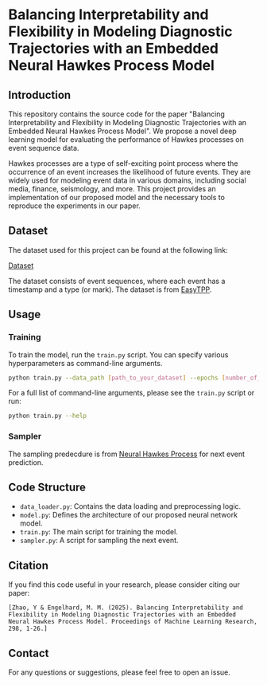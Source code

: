# Balancing Interpretability and Flexibility in Modeling Diagnostic Trajectories with an Embedded Neural Hawkes Process Model

## Introduction

This repository contains the source code for the paper "Balancing Interpretability and Flexibility in Modeling Diagnostic Trajectories with an Embedded Neural Hawkes Process Model". We propose a novel deep learning model for evaluating the performance of Hawkes processes on event sequence data.

Hawkes processes are a type of self-exciting point process where the occurrence of an event increases the likelihood of future events. They are widely used for modeling event data in various domains, including social media, finance, seismology, and more. This project provides an implementation of our proposed model and the necessary tools to reproduce the experiments in our paper.


## Dataset

The dataset used for this project can be found at the following link:

[Dataset](https://drive.google.com/drive/u/0/folders/1f8k82-NL6KFKuNMsUwozmbzDSFycYvz7)

The dataset consists of event sequences, where each event has a timestamp and a type (or mark). The dataset is from [EasyTPP](https://github.com/ant-research/EasyTemporalPointProcess). 

## Usage

### Training

To train the model, run the `train.py` script. You can specify various hyperparameters as command-line arguments.

```bash
python train.py --data_path [path_to_your_dataset] --epochs [number_of_epochs] --learning_rate [your_learning_rate]
```

For a full list of command-line arguments, please see the `train.py` script or run:
```bash
python train.py --help
```

### Sampler

The sampling predecdure is from [Neural Hawkes Process](https://github.com/hongyuanmei/neurawkes) for next event prediction. 


## Code Structure

* `data_loader.py`: Contains the data loading and preprocessing logic.
* `model.py`: Defines the architecture of our proposed neural network model.
* `train.py`: The main script for training the model.
* `sampler.py`: A script for sampling the next event. 

## Citation

If you find this code useful in your research, please consider citing our paper:

```
[Zhao, Y & Engelhard, M. M. (2025). Balancing Interpretability and Flexibility in Modeling Diagnostic Trajectories with an Embedded Neural Hawkes Process Model. Proceedings of Machine Learning Research, 298, 1-26.]
```

## Contact

For any questions or suggestions, please feel free to open an issue. 
